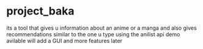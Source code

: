 # project_baka
its a tool that gives u information about an anime or a manga and also gives recommendations similar to the one u type using the anilist api
demo avilable 
will add a GUI and more features later
